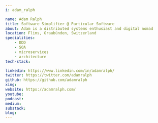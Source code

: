 ```yaml
---
i: adam_ralph

name: Adam Ralph
title: Software Simplifier @ Particular Software
about: Adam is a distributed systems enthusiast and digital nomad
location: Flims, Graubünden, Switzerland
specialities:
    - DDD
    - SOA
    - microservices
    - architecture
tech-stack:

linkedin: https://www.linkedin.com/in/adamralph/
twitter: https://twitter.com/adamralph
github: https://github.com/adamralph
xing:
website: https://adamralph.com/
youtube:
podcast:
medium:
substack:
blog:
---
```

